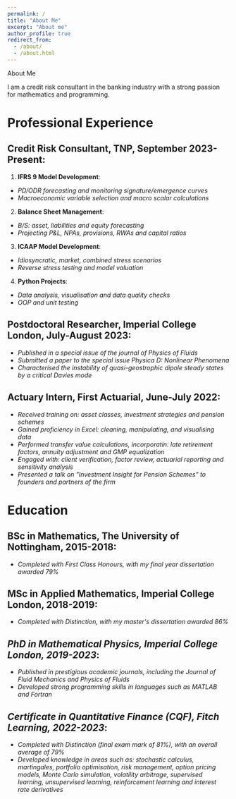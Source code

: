 ```yaml
---
permalink: /
title: "About Me"
excerpt: "About me"
author_profile: true
redirect_from: 
  - /about/
  - /about.html
---
```


About Me

I am a credit risk consultant in the banking industry with a strong passion for mathematics and programming.


# Professional Experience

## Credit Risk Consultant, TNP, September 2023-Present:

1. **IFRS 9 Model Development**:
* _PD/ODR forecasting and monitoring signature/emergence curves_
* _Macroeconomic variable selection and macro scalar calculations_
2. **Balance Sheet Management**:
* _B/S: asset, liabilities and equity forecasting_
* _Projecting P&L, NPAs, provisions, RWAs and capital ratios_
3. **ICAAP Model Development**:
* _Idiosyncratic, market, combined stress scenarios_
* _Reverse stress testing and model valuation_
4. **Python Projects**:
* _Data analysis, visualisation and data quality checks_
* _OOP and unit testing_

## Postdoctoral Researcher, Imperial College London, July-August 2023:

* _Published in a special issue of the journal of Physics of Fluids_
* _Submitted a paper to the special issue Physica D: Nonlinear Phenomena_
* _Characterised the instability of quasi-geostrophic dipole steady states by a critical Davies mode_

## Actuary Intern, First Actuarial, June-July 2022:

* _Received training on: asset classes, investment strategies and pension schemes_
* _Gained proficiency in Excel: cleaning, manipulating, and visualising data_
* _Performed transfer value calculations, incorporatin: late retirement factors, annuity adjustment and GMP equalization_
* _Engaged with: client verification, factor review, actuarial reporting and sensitivity analysis_
* _Presented a talk on "Investment Insight for Pension Schemes" to founders and partners of the firm_

# Education

## BSc in Mathematics, The University of Nottingham, 2015-2018:

* _Completed with First Class Honours, with my final year dissertation awarded 79%_

## MSc in Applied Mathematics, Imperial College London, 2018-2019:

* _Completed with Distinction, with my master's dissertation awarded 86%_

## _PhD in Mathematical Physics, Imperial College London, 2019-2023_:

* _Published in prestigious academic journals, including the Journal of Fluid Mechanics and Physics of Fluids_
* _Developed strong programming skills in languages such as MATLAB and Fortran_

## _Certificate in Quantitative Finance (CQF), Fitch Learning, 2022-2023_:

* _Completed with Distinction (final exam mark of 81%), with an overall average of 79%_
* _Developed knowledge in areas such as: stochastic calculus, martingales, portfolio optimisation, risk management, option pricing models, Monte Carlo simulation, volatility arbitrage, supervised learning, unsupervised learning, reinforcement learning and interest rate derivatives_
